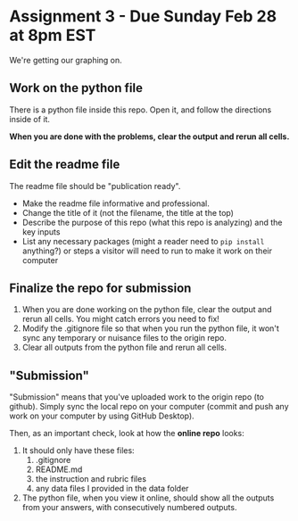 # Assignment 3 - Due Sunday Feb 28 at 8pm EST

We're getting our graphing on.

## Work on the python file

There is a python file inside this repo. Open it, and follow the directions inside of it. 

**When you are done with the problems, clear the output and rerun all cells.**

## Edit the readme file 

The readme file should be "publication ready".
- Make the readme file informative and professional. 
- Change the title of it (not the filename, the title at the top)
- Describe the purpose of this repo (what this repo is analyzing) and the key inputs
- List any necessary packages (might a reader need to `pip install` anything?) or steps a visitor will need to run to make it work on their computer  

## Finalize the repo for submission 

1. When you are done working on the python file, clear the output and rerun all cells. You might catch errors you need to fix! 
1. Modify the .gitignore file so that when you run the python file, it won't sync any temporary or nuisance files to the origin repo. 
2. Clear all outputs from the python file and rerun all cells. 

## "Submission"

"Submission" means that you've uploaded work to the origin repo (to github). Simply sync the local repo on your computer (commit and push any work on your computer by using GitHub Desktop). 

Then, as an important check, look at how the **online repo** looks:

1. It should only have these files: 
    1. .gitignore
    2. README.md 
    3. the instruction and rubric files
    4. any data files I provided in the data folder
1. The python file, when you view it online, should show all the outputs from your answers, with consecutively numbered outputs. 


